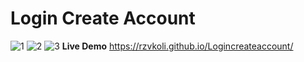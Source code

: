 # Login Create Account
![1](https://user-images.githubusercontent.com/100797809/171512878-f7641ffa-62e6-4ae7-bd8a-1373bf4bb43e.png)
![2](https://user-images.githubusercontent.com/100797809/171512881-c9121fca-7d02-4a78-85d5-4bc7ee35fecd.png)
![3](https://user-images.githubusercontent.com/100797809/171512880-18e4814a-e4d6-41c9-8af1-7178954234fb.jpg)
**Live Demo** https://rzvkoli.github.io/Logincreateaccount/
